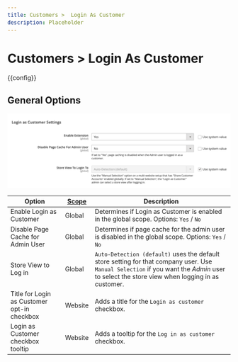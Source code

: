 ```yaml
---
title: Customers >  Login As Customer
description: Placeholder
---
```

# Customers >  Login As Customer

{{config}}

## General Options

![Login As Customer - General Options](./assets/login-as-customer.png)<!-- zoom -->

<!-- Login As Customer - General Options](https://docs.magento.com/user-guide/customers/login-as-customer.html#enable-the-feature) -->

| Option | [Scope](../../getting-started/websites-stores-views.md#scope-settings) | Description |
|-- | -- | -- |
| Enable Login as Customer | Global | Determines if Login as Customer is enabled in the global scope. Options: `Yes` / `No` |
| Disable Page Cache for Admin User | Global | Determines if page cache for the admin user is disabled in the global scope. Options: `Yes` / `No` |
| Store View to Log in | Global | `Auto-Detection (default)` uses the default store setting for that company user. Use `Manual Selection` if you want the _Admin_ user to select the store view when logging in as customer. |
| Title for Login as Customer opt-in checkbox | Website | Adds a title for the `Login as customer` checkbox. |
| Login as Customer checkbox tooltip | Website | Adds a tooltip for the `Log in as customer` checkbox. |

